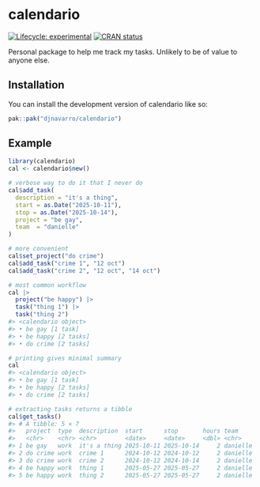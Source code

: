 
<!-- README.md is generated from README.Rmd. Please edit that file -->

# calendario

<!-- badges: start -->

[![Lifecycle:
experimental](https://img.shields.io/badge/lifecycle-experimental-orange.svg)](https://lifecycle.r-lib.org/articles/stages.html#experimental)
[![CRAN
status](https://www.r-pkg.org/badges/version/calendario)](https://CRAN.R-project.org/package=calendario)
<!-- badges: end -->

Personal package to help me track my tasks. Unlikely to be of value to
anyone else.

## Installation

You can install the development version of calendario like so:

``` r
pak::pak("djnavarro/calendario")
```

## Example

``` r
library(calendario)
cal <- calendario$new()

# verbose way to do it that I never do
cal$add_task(
  description = "it's a thing",
  start = as.Date("2025-10-11"),
  stop = as.Date("2025-10-14"),
  project = "be gay",
  team  = "danielle"
)

# more convenient
cal$set_project("do crime")
cal$add_task("crime 1", "12 oct")
cal$add_task("crime 2", "12 oct", "14 oct")

# most common workflow
cal |>
  project("be happy") |>
  task("thing 1") |>
  task("thing 2")
#> <calendario object>
#> • be gay [1 task]
#> • be happy [2 tasks]
#> • do crime [2 tasks]

# printing gives minimal summary
cal 
#> <calendario object>
#> • be gay [1 task]
#> • be happy [2 tasks]
#> • do crime [2 tasks]

# extracting tasks returns a tibble
cal$get_tasks()
#> # A tibble: 5 × 7
#>   project  type  description  start      stop       hours team    
#>   <chr>    <chr> <chr>        <date>     <date>     <dbl> <chr>   
#> 1 be gay   work  it's a thing 2025-10-11 2025-10-14     2 danielle
#> 2 do crime work  crime 1      2024-10-12 2024-10-12     2 danielle
#> 3 do crime work  crime 2      2024-10-12 2024-10-14     2 danielle
#> 4 be happy work  thing 1      2025-05-27 2025-05-27     2 danielle
#> 5 be happy work  thing 2      2025-05-27 2025-05-27     2 danielle
```
